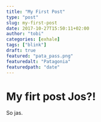 ```yaml
---
title: "My First Post"
type: "post"
slug: my-first-post
date: 2017-10-27T15:50:11+02:00
author: "tobi"
categories: [exhale]
tags: ["blink"]
draft: true
featured: "pata_pass.png"
featuredalt: "Patagonia"
featuredpath: "date"
---
```


# My firt post Jos?!

So jas.
